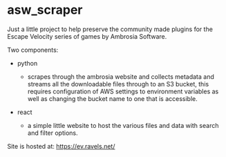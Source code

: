 # asw_scraper

Just a little project to help preserve the community made plugins for the Escape Velocity series of games by Ambrosia Software.

Two components: 
  - python 
    - scrapes through the ambrosia website and collects metadata and streams all the downloadable files through to an S3 bucket, this requires configuration of AWS settings to environment variables as well as changing the bucket name to one that is accessible.

  - react
    - a simple little website to host the various files and data with search and filter options.

Site is hosted at: https://ev.ravels.net/
